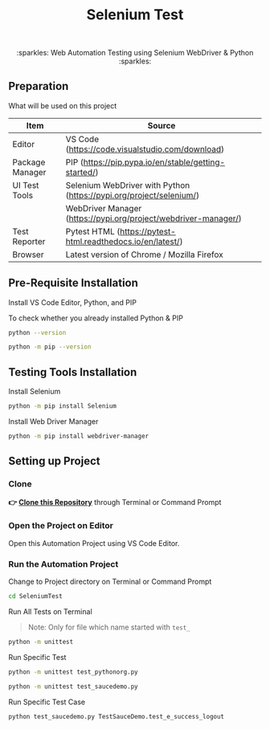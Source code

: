 <h1 align="center">Selenium Test</h1></br>

<p align="center">
:sparkles: Web Automation Testing using Selenium WebDriver &amp; Python :sparkles:
</p>

## Preparation

What will be used on this project


| Item           | Source                                                         |
| -------------- | ------------------------------------------------------------ |
| Editor         | VS Code (https://code.visualstudio.com/download) |
| Package Manager| PIP (https://pip.pypa.io/en/stable/getting-started/) |
| UI Test Tools  | Selenium WebDriver with Python (https://pypi.org/project/selenium/) |
|                | WebDriver Manager (https://pypi.org/project/webdriver-manager/) |
| Test Reporter  | Pytest HTML (https://pytest-html.readthedocs.io/en/latest/) |
| Browser        | Latest version of Chrome / Mozilla Firefox  |


## Pre-Requisite Installation

Install VS Code Editor, Python, and PIP

To check whether you already installed Python & PIP

```Bash
python --version
```
```Bash
python -m pip --version 
```

## Testing Tools Installation

Install Selenium

```Bash
python -m pip install Selenium
```

Install Web Driver Manager

```Bash
python -m pip install webdriver-manager
```

## Setting up Project

### Clone

**👉 [Clone this Repository](https://github.com/Fatimazza/SeleniumTest/)** through Terminal or Command Prompt

### Open the Project on Editor

Open this Automation Project using VS Code Editor.

### Run the Automation Project 

Change to Project directory on Terminal or Command Prompt

```Bash
cd SeleniumTest
```

Run All Tests on Terminal

> Note: Only for file which name started with `test_`

```Bash
python -m unittest
```

Run Specific Test 

```Bash
python -m unittest test_pythonorg.py
```

```Bash
python -m unittest test_saucedemo.py
```

Run Specific Test Case 

```Bash
python test_saucedemo.py TestSauceDemo.test_e_success_logout
```
